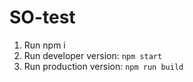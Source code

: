 # SO-test

1. Run npm i
2. Run developer version: `npm start`
3. Run production version: `npm run build`